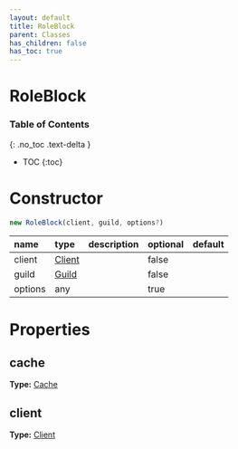 ```yaml
---
layout: default
title: RoleBlock
parent: Classes
has_children: false
has_toc: true
---
```


# RoleBlock
### Table of Contents
{: .no_toc .text-delta }

- TOC
{:toc}
# Constructor
```js
new RoleBlock(client, guild, options?)
```

| name | type | description | optional | default |
|:-----|:-----|:------------|:---------|:--------|
| client | [Client](classes/Client) |  | false |  |
| guild | [Guild](classes/Guild) |  | false |  |
| options | any |  | true |  |

# Properties
## cache
**Type:** [Cache](classes/Cache)

## client
**Type:** [Client](classes/Client)

